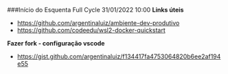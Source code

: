 ###Início do Esquenta Full Cycle 31/01/2022 10:00
__Links úteis__

* https://github.com/argentinaluiz/ambiente-dev-produtivo
* https://github.com/codeedu/wsl2-docker-quickstart

__Fazer fork - configuração vscode__

* https://gist.github.com/argentinaluiz/f134417fa4753064820b6ee2af194e55

